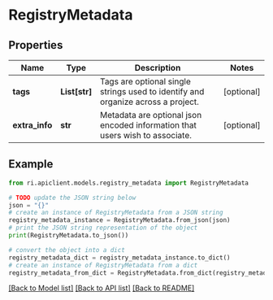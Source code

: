 # RegistryMetadata


## Properties

Name | Type | Description | Notes
------------ | ------------- | ------------- | -------------
**tags** | **List[str]** | Tags are optional single strings used to identify and organize across a project. | [optional] 
**extra_info** | **str** | Metadata are optional json encoded information that users wish to associate. | [optional] 

## Example

```python
from ri.apiclient.models.registry_metadata import RegistryMetadata

# TODO update the JSON string below
json = "{}"
# create an instance of RegistryMetadata from a JSON string
registry_metadata_instance = RegistryMetadata.from_json(json)
# print the JSON string representation of the object
print(RegistryMetadata.to_json())

# convert the object into a dict
registry_metadata_dict = registry_metadata_instance.to_dict()
# create an instance of RegistryMetadata from a dict
registry_metadata_from_dict = RegistryMetadata.from_dict(registry_metadata_dict)
```
[[Back to Model list]](../README.md#documentation-for-models) [[Back to API list]](../README.md#documentation-for-api-endpoints) [[Back to README]](../README.md)

